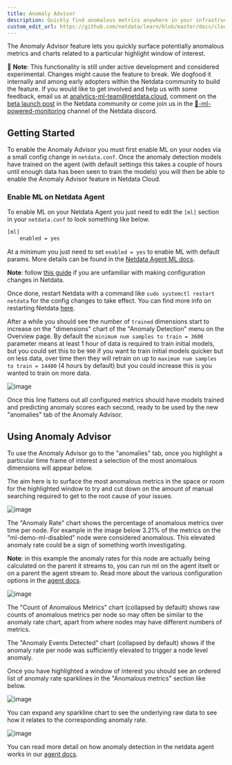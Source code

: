 ```yaml
---
title: Anomaly Advisor
description: Quickly find anomalous metrics anywhere in your infrastructure.
custom_edit_url: https://github.com/netdata/learn/blob/master/docs/cloud/insights/anomaly-advisor.md
---
```


The Anomaly Advisor feature lets you quickly surface potentially anomalous metrics and charts related to a particular highlight window of
interest.

🚧 **Note**: This functionality is still under active development and considered experimental. Changes might cause the feature to break. We dogfood it internally and among early adopters within the Netdata community to build the feature. If you would like to get involved and help us with some feedback, email us at analytics-ml-team@netdata.cloud, comment on the [beta launch post](https://community.netdata.cloud/t/anomaly-advisor-beta-launch/2717) in the Netdata community or come join us in the [🤖-ml-powered-monitoring](https://discord.gg/4eRSEUpJnc) channel of the Netdata discord.

## Getting Started

To enable the Anomaly Advisor you must first enable ML on your nodes via a small config change in `netdata.conf`. Once the anomaly detection models have trained on the agent (with default settings this takes a couple of hours until enough data has been seen to train the models) you will then be able to enable the Anomaly Advisor feature in Netdata Cloud. 

### Enable ML on Netdata Agent

To enable ML on your Netdata Agent you just need to edit the `[ml]` section in your `netdata.conf` to look something like below.

```bash
[ml]
    enabled = yes
```

At a minimum you just need to set `enabled = yes` to enable ML with default params. More details can be found in the [Netdata Agent ML docs](https://learn.netdata.cloud/docs/agent/ml#configuration).

**Note**: follow [this guide](https://learn.netdata.cloud/guides/step-by-step/step-04) if you are unfamiliar with making configuration changes in Netdata.

Once done, restart Netdata with a command like `sudo systemctl restart netdata` for the config changes to take effect. You can find more info on restarting Netdata [here](https://learn.netdata.cloud/docs/configure/start-stop-restart).

After a while you should see the number of `trained` dimensions start to increase on the "dimensions" chart of the "Anomaly Detection" menu on the Overview page. By default the `minimum num samples to train = 3600` parameter means at least 1 hour of data is required to train initial models, but you could set this to be `900` if you want to train initial models quicker but on less data, over time then they will retrain on up to `maximum num samples to train = 14400` (4 hours by default) but you could increase this is you wanted to train on more data.

![image](https://user-images.githubusercontent.com/2178292/164433258-ee7252be-c9b0-48be-9d68-a5addd4ba84d.png)

Once this line flattens out all configured metrics should have models trained and predicting anomaly scores each second, ready to be used by the new "anomalies" tab of the Anomaly Advisor.

## Using Anomaly Advisor

To use the Anomaly Advisor go to the "anomalies" tab, once you highlight a particular time frame of interest a selection of the most anomalous dimensions will appear below. 

The aim here is to surface the most anomalous metrics in the space or room for the highlighted window to try and cut down on the amount of manual searching required to get to the root cause of your issues.

![image](https://user-images.githubusercontent.com/2178292/164427337-a40820d2-8d36-4a94-8dfb-cfd3194941e0.png)

The "Anomaly Rate" chart shows the percentage of anomalous metrics over time per node. For example in the image below 3.21% of the metrics on the "ml-demo-ml-disabled" node were considered anomalous. This elevated anomaly rate could be a sign of something worth investigating.

**Note**: in this example the anomaly rates for this node are actually being calculated on the parent it streams to, you can run ml on the agent itselt or on a parent the agent stream to. Read more about the various configuration options in the [agent docs](https://github.com/netdata/netdata/blob/master/ml/README.md).

![image](https://user-images.githubusercontent.com/2178292/164428307-6a86989a-611d-47f8-a673-911d509cd954.png)

The "Count of Anomalous Metrics" chart (collapsed by default) shows raw counts of anomalous metrics per node so may often be similar to the anomaly rate chart, apart from where nodes may have different numbers of metrics.

The "Anomaly Events Detected" chart (collapsed by default) shows if the anomaly rate per node was sufficiently elevated to trigger a node level anomaly.

Once you have highlighted a window of interest you should see an ordered list of anomaly rate sparklines in the "Anomalous metrics" section like below.

![image](https://user-images.githubusercontent.com/2178292/164427592-ab1d0eb1-57e2-4a05-aaeb-da4437a019b1.png)

You can expand any sparkline chart to see the underlying raw data to see how it relates to the corresponding anomaly rate.

![image](https://user-images.githubusercontent.com/2178292/164430105-f747d1e0-f3cb-4495-a5f7-b7bbb71039ae.png)

You can read more detail on how anomaly detection in the netdata agent works in our [agent docs](https://github.com/netdata/netdata/blob/master/ml/README.md).
